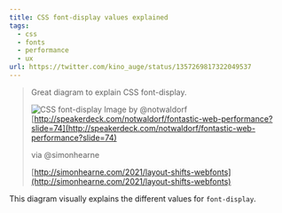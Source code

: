 ```yaml
---
title: CSS font-display values explained
tags:
  - css
  - fonts
  - performance
  - ux
url: https://twitter.com/kino_auge/status/1357269817322049537
---
```


> Great diagram to explain CSS font-display.
>
> ![CSS font-display](https://files.speakerdeck.com/presentations/8d1867b7050a407aad648024de670d14/slide_73.jpg?8792976)
> Image by @notwaldorf [http://speakerdeck.com/notwaldorf/fontastic-web-performance?slide=74](http://speakerdeck.com/notwaldorf/fontastic-web-performance?slide=74)
>
> via @simonhearne
>
> [http://simonhearne.com/2021/layout-shifts-webfonts](http://simonhearne.com/2021/layout-shifts-webfonts)

This diagram visually explains the different values for `font-display`.
